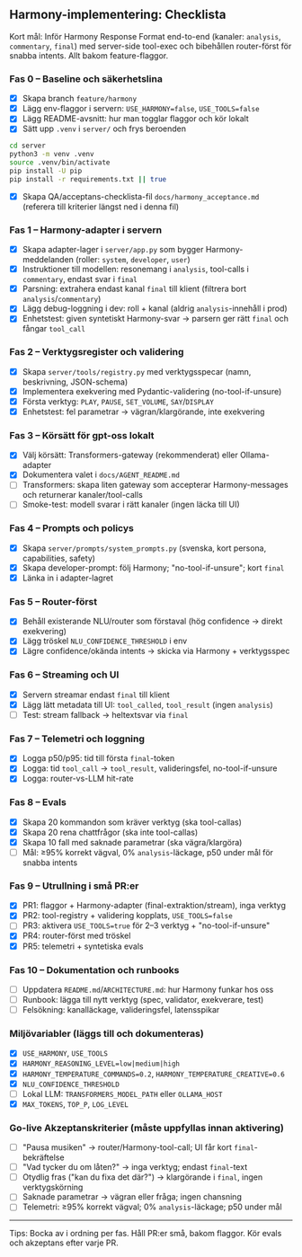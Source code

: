 ## Harmony-implementering: Checklista

Kort mål: Inför Harmony Response Format end-to-end (kanaler: `analysis`, `commentary`, `final`) med server-side tool-exec och bibehållen router-först för snabba intents. Allt bakom feature-flaggor.

### Fas 0 – Baseline och säkerhetslina
- [x] Skapa branch `feature/harmony`
- [x] Lägg env-flaggor i servern: `USE_HARMONY=false`, `USE_TOOLS=false`
- [x] Lägg README-avsnitt: hur man togglar flaggor och kör lokalt
- [x] Sätt upp `.venv` i `server/` och frys beroenden

```bash
cd server
python3 -m venv .venv
source .venv/bin/activate
pip install -U pip
pip install -r requirements.txt || true
```

- [x] Skapa QA/acceptans-checklista-fil `docs/harmony_acceptance.md` (referera till kriterier längst ned i denna fil)

### Fas 1 – Harmony-adapter i servern
- [x] Skapa adapter-lager i `server/app.py` som bygger Harmony-meddelanden (roller: `system`, `developer`, `user`)
- [x] Instruktioner till modellen: resonemang i `analysis`, tool-calls i `commentary`, endast svar i `final`
- [x] Parsning: extrahera endast kanal `final` till klient (filtrera bort `analysis`/`commentary`)
- [x] Lägg debug-loggning i dev: roll + kanal (aldrig `analysis`-innehåll i prod)
- [x] Enhetstest: given syntetiskt Harmony-svar → parsern ger rätt `final` och fångar `tool_call`

### Fas 2 – Verktygsregister och validering
- [x] Skapa `server/tools/registry.py` med verktygsspecar (namn, beskrivning, JSON-schema)
- [x] Implementera exekvering med Pydantic-validering (no-tool-if-unsure)
- [x] Första verktyg: `PLAY`, `PAUSE`, `SET_VOLUME`, `SAY`/`DISPLAY`
- [x] Enhetstest: fel parametrar → vägran/klargörande, inte exekvering

### Fas 3 – Körsätt för gpt-oss lokalt
- [x] Välj körsätt: Transformers-gateway (rekommenderat) eller Ollama-adapter
- [x] Dokumentera valet i `docs/AGENT_README.md`
- [ ] Transformers: skapa liten gateway som accepterar Harmony-messages och returnerar kanaler/tool-calls
- [ ] Smoke-test: modell svarar i rätt kanaler (ingen läcka till UI)

### Fas 4 – Prompts och policys
- [x] Skapa `server/prompts/system_prompts.py` (svenska, kort persona, capabilities, safety)
- [x] Skapa developer-prompt: följ Harmony; "no-tool-if-unsure"; kort `final`
- [x] Länka in i adapter-lagret

### Fas 5 – Router-först
- [x] Behåll existerande NLU/router som förstaval (hög confidence → direkt exekvering)
- [x] Lägg tröskel `NLU_CONFIDENCE_THRESHOLD` i env
- [x] Lägre confidence/okända intents → skicka via Harmony + verktygsspec

### Fas 6 – Streaming och UI
- [x] Servern streamar endast `final` till klient
- [x] Lägg lätt metadata till UI: `tool_called`, `tool_result` (ingen `analysis`)
- [ ] Test: stream fallback → heltextsvar via `final`

### Fas 7 – Telemetri och loggning
- [x] Logga p50/p95: tid till första `final`-token
- [x] Logga: tid `tool_call` → `tool_result`, valideringsfel, no-tool-if-unsure
- [x] Logga: router-vs-LLM hit-rate

### Fas 8 – Evals
- [x] Skapa 20 kommandon som kräver verktyg (ska tool-callas)
- [x] Skapa 20 rena chattfrågor (ska inte tool-callas)
- [x] Skapa 10 fall med saknade parametrar (ska vägra/klargöra)
- [ ] Mål: ≥95% korrekt vägval, 0% `analysis`-läckage, p50 under mål för snabba intents

### Fas 9 – Utrullning i små PR:er
- [x] PR1: flaggor + Harmony-adapter (final-extraktion/stream), inga verktyg
- [x] PR2: tool-registry + validering kopplats, `USE_TOOLS=false`
- [ ] PR3: aktivera `USE_TOOLS=true` för 2–3 verktyg + "no-tool-if-unsure"
- [x] PR4: router-först med tröskel
- [x] PR5: telemetri + syntetiska evals

### Fas 10 – Dokumentation och runbooks
- [ ] Uppdatera `README.md`/`ARCHITECTURE.md`: hur Harmony funkar hos oss
- [ ] Runbook: lägga till nytt verktyg (spec, validator, exekverare, test)
- [ ] Felsökning: kanalläckage, valideringsfel, latensspikar

### Miljövariabler (läggs till och dokumenteras)
- [x] `USE_HARMONY`, `USE_TOOLS`
- [x] `HARMONY_REASONING_LEVEL=low|medium|high`
- [x] `HARMONY_TEMPERATURE_COMMANDS=0.2`, `HARMONY_TEMPERATURE_CREATIVE=0.6`
- [x] `NLU_CONFIDENCE_THRESHOLD`
- [ ] Lokal LLM: `TRANSFORMERS_MODEL_PATH` eller `OLLAMA_HOST`
- [x] `MAX_TOKENS`, `TOP_P`, `LOG_LEVEL`

### Go-live Akzeptanskriterier (måste uppfyllas innan aktivering)
- [ ] "Pausa musiken" → router/Harmony-tool-call; UI får kort `final`-bekräftelse
- [ ] "Vad tycker du om låten?" → inga verktyg; endast `final`-text
- [ ] Otydlig fras ("kan du fixa det där?") → klargörande i `final`, ingen verktygskörning
- [ ] Saknade parametrar → vägran eller fråga; ingen chansning
- [ ] Telemetri: ≥95% korrekt vägval; 0% `analysis`-läckage; p50 under mål

---

Tips: Bocka av i ordning per fas. Håll PR:er små, bakom flaggor. Kör evals och akzeptans efter varje PR.


